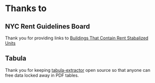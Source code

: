# Thanks to

## NYC Rent Guidelines Board

Thank you for providing links to [Buildings That Contain Rent Stabalized Units](http://www.nycrgb.org/html/resources/zip.html)

## Tabula

Thank you for keeping [tabula-extractor](https://github.com/tabulapdf/tabula-extractor) open source so that anyone can free data locked away in PDF tables.
